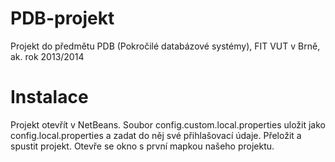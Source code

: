 PDB-projekt
===========

Projekt do předmětu PDB (Pokročilé databázové systémy), FIT VUT v Brně, ak. rok 2013/2014

Instalace
==========

Projekt otevřít v NetBeans.
Soubor config.custom.local.properties uložit jako config.local.properties a zadat do něj své přihlašovací údaje.
Přeložit a spustit projekt. Otevře se okno s první mapkou našeho projektu.